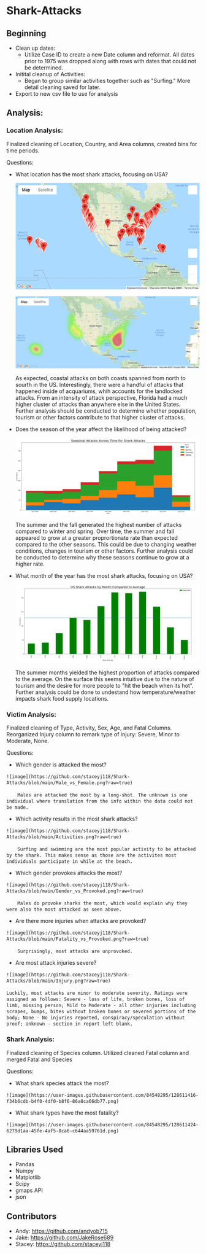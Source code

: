 # Shark-Attacks

## Beginning
 - Clean up dates:  
    - Utilize Case ID to create a new Date column and reformat. All dates prior to 1975 was dropped along with rows with dates that could not be determined. 
 - Initital cleanup of Activities: 
    - Began to group similar activities together such as "Surfing." More detail cleaning saved for later.    
 - Export to new csv file to use for analysis 
 
## Analysis:

### Location Analysis:
Finalized cleaning of Location, Country, and Area columns, created bins for time periods. 

Questions: 
  - What location has the most shark attacks, focusing on USA? 
	
	![image](https://github.com/staceyj118/Shark-Attacks/blob/main/maps/shark_attack_coordmap.png?raw=true)

	![image](https://github.com/staceyj118/Shark-Attacks/blob/main/maps/shark_attack_heatmap.png?raw=true)
        

	As expected, coastal attacks on both coasts spanned from north to sourth in the US. Interestingly, there were a handful of attacks that happened inside of acquariums, whih accounts for the landlocked attacks. From an intensity of attack perspective, Florida had a much higher cluster of attacks than anywhere else in the United States. Further analysis should be conducted to determine whether population, tourism or other factors contribute to that higher cluster of attacks.
     	
  - Does the season of the year affect the likelihood of being attacked?

	![image](https://github.com/staceyj118/Shark-Attacks/blob/main/maps/seasonal_attacks.png?raw=true)
	
	The summer and the fall generated the highest number of attacks compared to winter and spring. Over time, the summer and fall appeared to grow at a greater proprortionate rate than expected compared to the other seasons. This could be due to changing weather conditions, changes in tourism or other factors. Further analysis could be conducted to determine why these seasons continue to grow at a higher rate.
	
  - What month of the year has the most shark attacks, focusing on USA?

	![image](https://github.com/staceyj118/Shark-Attacks/blob/main/maps/shark_attacks_by_month.png?raw=true)
	
	The summer months yielded the highest proportion of attacks compared to the average. On the surface this seems intuitive due to the nature of tourism and the desire for more people to "hit the beach when its hot". Further analysis could be done to undestand how temperature/weather impacts shark food supply locations.
        

### Victim Analysis: 
Finalized cleaning of Type, Activity, Sex, Age, and Fatal Columns. Reorganized Injury column to remark type of injury: Severe, Minor to Moderate, None. 
     
Questions: 
   - Which gender is attacked the most? 
     
	![image](https://github.com/staceyj118/Shark-Attacks/blob/main/Male_vs_Female.png?raw=true)
     
     	Males are attacked the most by a long-shot. The unknown is one individual where translation from the info within the data could not be made. 
 
   - Which activity results in the most shark attacks? 
     
	![image](https://github.com/staceyj118/Shark-Attacks/blob/main/Activities.png?raw=true)
	
     	Surfing and swimming are the most popular activity to be attacked by the shark. This makes sense as those are the activites most individuals participate in while at the beach. 

   - Which gender provokes attacks the most? 
     
	![image](https://github.com/staceyj118/Shark-Attacks/blob/main/Gender_vs_Provoked.png?raw=true)
     
     	Males do provoke sharks the most, which would explain why they were also the most attacked as seen above. 

   - Are there more injuries when attacks are provoked? 
     
	![image](https://github.com/staceyj118/Shark-Attacks/blob/main/Fatality_vs_Provoked.png?raw=true)
    
     	Surprisingly, most attacks are unprovoked. 

   - Are most attack injuries severe? 
     
	![image](https://github.com/staceyj118/Shark-Attacks/blob/main/Injury.png?raw=true)
	
	Luckily, most attacks are minor to moderate severity. Ratings were assigned as follows: Severe - loss of life, broken bones, loss of limb, missing person; Mild to Moderate - all other injuries including scrapes, bumps, bites without broken bones or severed portions of the body; None - No injuries reported, conspiracy/speculation without proof; Unknown - section in report left blank.



### Shark Analysis:
Finalized cleaning of Species column. Utilized cleaned Fatal column and merged Fatal and Species 
     
Questions: 
   - What shark species attack the most? 
     
	![image](https://user-images.githubusercontent.com/84548295/128611416-f34b6cdb-b4f0-4df0-b8f6-86a8ca66db77.png)

   - What shark types have the most fatality? 
     
	![image](https://user-images.githubusercontent.com/84548295/128611424-6279d1aa-45fe-4af5-8ca6-c644aa59761d.png)

## Libraries Used
* Pandas
* Numpy
* Matplotlib
* Scipy
* gmaps API
* json

## Contributors 
* Andy: https://github.com/andyob715
* Jake: https://github.com/JakeRose689
* Stacey: https://github.com/staceyj118
